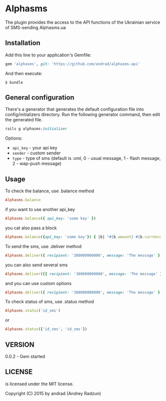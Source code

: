 # Alphasms

The plugin provides the access to the API functions of the Ukrainian service of SMS-sending Alphasms.ua

## Installation

Add this line to your application's Gemfile:

```ruby
gem 'alphasms', git: 'https://github.com/andrad/alphasms-api'
```

And then execute:

    $ bundle

## General configuration

There's a generator that generates the default configuration file into config/initializers directory.
Run the following generator command, then edit the generated file.

```ruby
rails g alphasms:initializer
```

Options:

- `api_key` - your api key
- `sender` - custom sender
- `type` - type of sms (default is :xml, 0 - usual message, 1 - flash message, 2 - wap-push message)

## Usage

To check the balance, use .balance method

```ruby
Alphasms.balance
```

if you want to use another api_key

```ruby
Alphasms.balance({ api_key: 'some key' })
```

you cat also pass a block

```ruby
Alphasms.balance({api_key: 'some key'}) { |b| "#{b.amount} #{b.currency}"} # => "123.98 UAH"
```

To send the sms, use .deliver method

```ruby
Alphasms.deliver({ recipient: '380000000000', message: 'The message' })
```

you can also send several sms

```ruby
Alphasms.deliver([{ recipient: '380000000000', message: 'The message' }, { recipient: '380000000001', message: 'Some text' }])
```

and you can use custom options

```ruby
Alphasms.deliver({ recipient: '380000000000', message: 'The message' }, { api_key: 'some key', sender: 'sender', type: 0 })
```

To check status of sms, use .status method

```ruby
Alphasms.status('id_sms')
```

or

```ruby
Alphasms.status(['id_sms', 'id_sms'])
```

## VERSION

0.0.2 - Gem started

## LICENSE

is licensed under the MIT license.

Copyright (C) 2015 by andrad (Andrey Radzun)